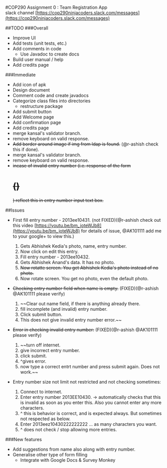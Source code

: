 #COP290 Assignment 0 : Team Registration App  
slack channel [https://cop290ninjacoders.slack.com/messages](https://cop290ninjacoders.slack.com/messages)

##TODO
###Overall  
* Improve UI
* Add tests (unit tests, etc.)   
* Add comments in code
	* Use Javadoc to create docs
* Build user manual / help
* Add credits page  

###Immediate
* Add icon of apk
* Design document
* Comment code and create javadocs
* Categorize class files into directories
	* restructure package
* Add submit button
* Add Welcome page
* Add confirmation page
* Add credits page
* merge kansal's validator branch.
* remove keyboard on valid response.
* ~~Add border around image if img from ldap is found.~~ (@r-ashish check this if done).
* merge kansal's validator branch.
* remove keyboard on valid response.
* ~~incase of invalid entry number (i.e. response of the form <h1> ()</h1>) reflect this in entry number input text box.~~


##Issues
* First fill entry number - 2013ee10431. (not FIXED)(@r-ashish check out this video [https://youtu.be/bm_joteWJb8](https://youtu.be/bm_joteWJb8) for details of issue, @AK101111 add me to your google+ to view this.)
	1. Gets Abhishek Kedia's photo, name, entry number.
	2. Now click on edit this entry.
	3. Fill entry number - 2013ee10432.
	4. Gets Abhishek Anand's data. It has no photo.
	5. ~~Now rotatte screen. You get Abhishek Kedia's photo instead of no photo.~~
	6. Now rotate screen. You get no photo, even the default photo.

* ~~Checking entry number field when name is empty.~~ (FIXED)(@r-ashish @AK101111 please verify)
	1. ~~Clear out name field, if there is anything already there.
	2. fill incomplete (and invalid) entry number.
	3. Click submit button.
	4. This does not give invalid entry number error.~~ 
* ~~Error in checking invalid entry number:~~ (FIXED)(@r-ashish @AK101111 please verify)
	1. ~~turn off internet.
	2. give incorrect entry number.
	3. click submit.
	4. ^gives error.
	5. now type a correct entrt number and press submit again. Does not work.~~

* Entry number size not limit not restricted and not checking sometimes:
	1. Connect to internet.
	2. Enter entry number 2013EE10430. -> automatically checks that this is invalid as soon as you enter this. Also you cannot enter any more characters.
	3. ^ this is behavior is correct, and is expected always. But sometimes not respected as below.
	4. Enter 2013eez10430222222222 ... as many characters you want.
	5. ^ does not check / stop allowing more entries.

###New features
* Add suggestions from name also along with entry number.
* Generalise other type of form filling
	* Integrate with Google Docs & Survey Monkey